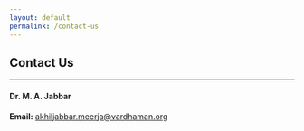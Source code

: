 ```yaml
---
layout: default
permalink: /contact-us
---
```

## Contact Us
---

#### Dr. M. A. Jabbar

**Email:** <akhiljabbar.meerja@vardhaman.org>

